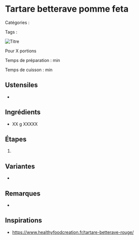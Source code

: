 # Tartare betterave pomme feta

Catégories : 

Tags : 

![Titre](./fichier.jpg)

Pour X portions

Temps de préparation : min

Temps de cuisson : min

## Ustensiles

* 

## Ingrédients

* XX g XXXXX

## Étapes

1. 

## Variantes

* 

## Remarques

* 

## Inspirations

* https://www.healthyfoodcreation.fr/tartare-betterave-rouge/
